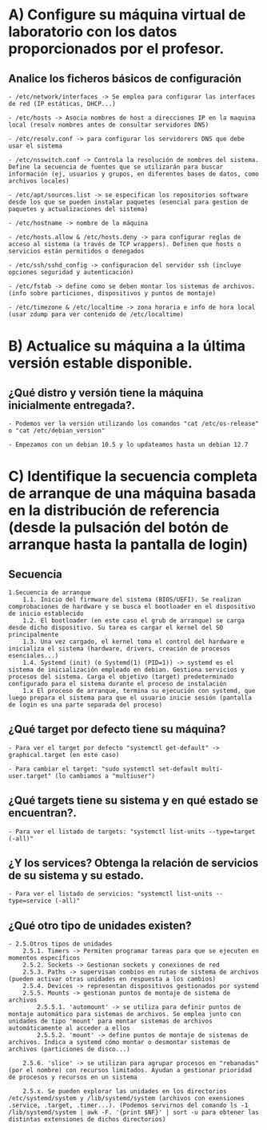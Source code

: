 # A) Configure su máquina virtual de laboratorio con los datos proporcionados por el profesor.

## Analice los ficheros básicos de configuración

	- /etc/network/interfaces -> Se emplea para configurar las interfaces de red (IP estáticas, DHCP...)
	
	- /etc/hosts -> Asocia nombres de host a direcciones IP en la maquina local (resolv nombres antes de consultar servidores DNS)
	
	- /etc/resolv.conf -> para configurar los servidorers DNS que debe usar el sistema
	
	- /etc/nsswitch.conf -> Controla la resolución de nombres del sistema. Define la secuencia de fuentes que se utilizarán para buscar información (ej, usuarios y grupos, en diferentes bases de datos, como archivos locales)

	- /etc/apt/sources.list -> se especifican los repositorios software desde los que se pueden instalar paquetes (esencial para gestion de paquetes y actualizaciones del sistema)

	- /etc/hostname -> nombre de la máquina

	- /etc/hosts.allow & /etc/hosts.deny -> para configurar reglas de acceso al sistema (a través de TCP wrappers). Definen que hosts o servicios están permitidos o denegados

	- /etc/ssh/sshd_config -> configuracion del servidor ssh (incluye opciones seguridad y autenticación)

	- /etc/fstab -> define como se deben montar los sistemas de archivos. (info sobre particiones, dispositivos y puntos de montaje)

	- /etc/timezone & /etc/localtime -> zona horaria e info de hora local (usar zdump para ver contenido de /etc/localtime)

# B) Actualice su máquina a la última versión estable disponible.

## ¿Qué distro y versión tiene la máquina inicialmente entregada?.

    - Podemos ver la versión utilizando los comandos "cat /etc/os-release" o "cat /etc/debian_version"

    - Empezamos con un debian 10.5 y lo updateamos hasta un debian 12.7

# C) Identifique la secuencia completa de arranque de una máquina basada en la distribución de referencia (desde la pulsación del botón de arranque hasta la pantalla de login)

## Secuencia

    1.Secuencia de arranque
	    1.1. Inicio del firmware del sistema (BIOS/UEFI). Se realizan comprobaciones de hardware y se busca el bootloader en el dispositivo de inicio establecido
	    1.2. El bootloader (en este caso el grub de arranque) se carga desde dicho dispositivo. Su tarea es cargar el kernel del SO principalmente
	    1.3. Una vez cargado, el kernel toma el control del hardware e inicializa el sistema (hardware, drivers, creación de procesos esenciales...)
	    1.4. Systemd (init) (o Systemd(1) (PID=1)) -> systemd es el sistema de inicialización empleado en debian. Gestiona servicios y procesos del sistema. Carga el objetivo (target) predeterminado configurado para el sistema durante el proceso de instalación
	    1.x El proceso de arranque, termina su ejecución con systemd, que luego prepara el sistema para que el usuario inicie sesión (pantalla de login es una parte separada del proceso)

## ¿Qué target por defecto tiene su máquina?

    - Para ver el target por defecto "systemctl get-default" -> graphical.target (en este caso)

    - Para cambiar el target: "sudo systemctl set-default multi-user.target" (lo cambiamos a "multiuser")

## ¿Qué targets tiene su sistema y en qué estado se encuentran?.

    - Para ver el listado de targets: "systemctl list-units --type=target (-all)"

## ¿Y los services? Obtenga la relación de servicios de su sistema y su estado.

    - Para ver el listado de servicios: "systemctl list-units --type=service (-all)"

## ¿Qué otro tipo de unidades existen?

    - 2.5.Otros tipos de unidades
	    2.5.1. Timers -> Permiten programar tareas para que se ejecuten en momentos específicos
	    2.5.2. Sockets -> Gestionan sockets y conexiones de red
	    2.5.3. Paths -> supervisan combios en rutas de sistema de archivos (pueden activar otras unidades en respuesta a los cambios)
	    2.5.4. Devices -> representan dispositivos gestionados por systemd
	    2.5.5. Mounts -> gestionan puntos de montaje de sistema de archivos
		    2.5.5.1. 'automount' -> se utiliza para definir puntos de montaje automático para sistemas de archivos. Se emplea junto con unidades de tipo 'mount' para montar sistemas de archivos automáticamente al acceder a ellos
	    	2.5.5.2. 'mount' -> define puntos de montaje de sistemas de archivos. Indica a systemd cómo montar o desmontar sistemas de archivos (particiones de disco...)
	
	    2.5.6. 'slice' -> se utilizan para agrupar procesos en "rebanadas" (por el nombre) con recursos limitados. Ayudan a gestionar prioridad de procesos y recursos en un sistema

	    2.5.x. Se pueden explorar las unidades en los directorios /etc/systemd/system y /lib/systemd/system (archivos con exensiones .service, .target, .timer...). (Podemos servirnos del comando ls -1 /lib/systemd/system | awk -F. '{print $NF}' | sort -u para obtener las distintas extensiones de dichos directorios)
	
